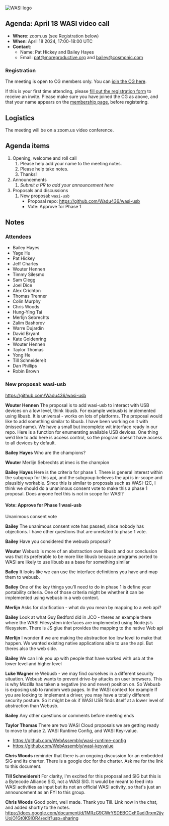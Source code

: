 ![WASI logo](https://raw.githubusercontent.com/WebAssembly/WASI/main/WASI.png)

## Agenda: April 18 WASI video call

- **Where**: zoom.us (see Registration below)
- **When**: April 18 2024, 17:00-18:00 UTC
- **Contact**:
  - Name: Pat Hickey and Bailey Hayes
  - Email: pat@moreproductive.org and bailey@cosmonic.com

### Registration

The meeting is open to CG members only. You can [join the CG here](https://www.w3.org/community/webassembly/).

If this is your first time attending, please [fill out the registration form](https://docs.google.com/forms/d/e/1FAIpQLSdpO6Lp2L_dZ2_oiDgzjKx7pb7s2YYHjeSIyfHWZZGSKoZKWQ/viewform?usp=sf_link) to receive an invite. Please make sure you have joined the CG as above, and that your name appears on the [membership page](https://www.w3.org/community/webassembly/participants), before registering.


## Logistics

The meeting will be on a zoom.us video conference.

## Agenda items

1. Opening, welcome and roll call
    1. Please help add your name to the meeting notes.
    1. Please help take notes.
    1. Thanks!
1. Announcements
    1. _Submit a PR to add your announcement here_
1. Proposals and discussions
    1. New proposal: `wasi-usb`
        - Proposal repo: https://github.com/Wadu436/wasi-usb
        - Vote: Approve for Phase 1

## Notes

### Attendees

- Bailey Hayes
- Yage Hu
- Pat Hickey
- Jeff Charles
- Wouter Hennen
- Timmy Silesmo
- Sam Clegg
- Joel Dice
- Alex Crichton
- Thomas Trenner
- Colin Murphy
- Chris Woods
- Hung-Ying Tai
- Merlijn Sebrechts
- Zalim Bashorov
- Warre Dujardin
- David Bryant
- Kate Goldenring
- Wouter Hennen
- Taylor Thomas
- Yong He
- Till Schneidereit
- Dan Phillips
- Robin Brown

### New proposal: wasi-usb

https://github.com/Wadu436/wasi-usb

**Wouter Hennen** The proposal is to add wasi-usb to interact with USB devices on a low level, think libusb. For example webusb is implemented using libusb. It is universal - works on lots of platforms. The proposal would like to add something similar to libusb. I have been working on it with (missed name). We have a small but incomplete wit interface ready in our repo. Here is a function for enumerating available USB devices. One thing we’d like to add here is access control, so the program doesn’t have access to all devices by default.

**Bailey Hayes** Who are the champions?

**Wouter** Merlijn Sebrechts at imec is the champion

**Bailey Hayes** Here is the criteria for phase 1. There is general interest within the subgroup for this api, and the subgroup believes the api is in-scope and plausibly workable. Since this is similar to proposals such as WASI-I2C, I think we should do a unanimous consent vote to make this a phase 1 proposal. Does anyone feel this is not in scope for WASI?

#### Vote: Approve for Phase 1 wasi-usb

Unanimous consent vote

**Bailey** The unanimous consent vote has passed, since nobody has objections. I have other questions that are unrelated to phase 1 vote.

**Bailey** Have you considered the webusb proposal?

**Wouter** Webusb is more of an abstraction over libusb and our conclusion was that its preferable to be more like libusb because programs ported to WASI are likely to use libusb as a base for something similar

**Bailey** It looks like we can use the interface definitions you have and map them to webusb.

**Bailey** One of the key things you’ll need to do in phase 1 is define your portability criteria. One of those criteria might be whether it can be implemented using webusb in a web context.

**Merlijn** Asks for clarification - what do you mean by mapping to a web api?

**Bailey** Look at what Guy Bedford did in JCO - theres an example there where the WASI Filesystem interfaces are implemented using Node.js’s filesystem. There is JS glue that provides the mapping to the native Web api

**Merlijn** I wonder if we are making the abstraction too low level to make that happen. We wanted existing native applications able to use the api. But theres also the web side.

**Bailey** We can link you up with people that have worked with usb at the lower level and higher level

**Luke Wagner** re Webusb - we may find ourselves in a different security situation. Webusb wants to prevent drive-by attacks on user browsers. This is why Mozilla has taken a negative (no and never) position on. So Webusb is exposing usb to random web pages. In the WASI context for example If you are looking to implement a driver, you may have a totally different security posture. So it might be ok if WASI USB finds itself at a lower level of abstraction than Webusb.

**Bailey** Any other questions or comments before meeting ends

**Taylor Thomas** There are two WASI Cloud proposals we are getting ready to move to phase 2. WASI Runtime Config, and WASI Key-value.

- https://github.com/WebAssembly/wasi-runtime-config
- https://github.com/WebAssembly/wasi-keyvalue

**Chris Woods** reminder that there is an ongoing discussion for an embedded SIG and its charter. There is a google doc for the charter. Ask me for the link to this document.

**Till Schneidereit** For clarity, I'm excited for this proposal and SIG but this is a Bytecode Alliance SIG, not a WASI SIG. It would be meant to feed into WASI activities as input but its not an official WASI activity, so that's just an announcement as an FYI to this group.

**Chris Woods** Good point, well made. Thank you Till. Link now in the chat, and added shortly to the notes.
https://docs.google.com/document/d/1MRzG9CWrYSDEBCCxF0adi3rxm2jjyUojO1Gt0K9IOR4/edit?usp=sharing
